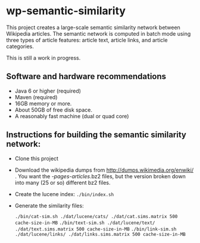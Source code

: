 wp-semantic-similarity
======================
This project creates a large-scale semantic similarity network between Wikipedia articles.
The semantic network is computed in batch mode using three types of article features: article text, article links, and article categories.

This is still a work in progress.

Software and hardware recommendations
-----------
* Java 6 or higher (required)
* Maven (required)
* 16GB memory or more.
* About 50GB of free disk space.
* A reasonably fast machine (dual or quad core)

Instructions for building the semantic similarity network:
-----------
* Clone this project
* Download the wikipedia dumps from http://dumps.wikimedia.org/enwiki/ . You want the *-pages-articles*.bz2 files, but the version broken down into many (25 or so) different bz2 files.
* Create the lucene index: `./bin/index.sh`
* Generate the similarity files:

  `./bin/cat-sim.sh ./dat/lucene/cats/ ./dat/cat.sims.matrix 500 cache-size-in-MB`
  `./bin/text-sim.sh ./dat/lucene/text/ ./dat/text.sims.matrix 500 cache-size-in-MB`
  `./bin/link-sim.sh ./dat/lucene/links/ ./dat/links.sims.matrix 500 cache-size-in-MB`
